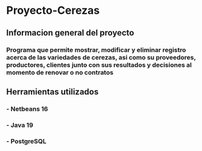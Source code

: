 # Proyecto-Cerezas
## Informacion general del proyecto
### Programa que permite mostrar, modificar y eliminar registro acerca de las variedades de cerezas, asi como su proveedores, productores, clientes junto con sus resultados y decisiones al momento de renovar o no contratos
## Herramientas utilizados
### - Netbeans 16
### - Java 19
### - PostgreSQL

